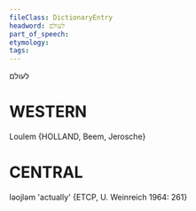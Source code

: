 ```yaml
---
fileClass: DictionaryEntry
headword: לעולם
part_of_speech: 
etymology: 
tags: 
---
```

לעולם

WESTERN
========

Loulem {HOLLAND, Beem, Jerosche}

CENTRAL
========

ləojləm 'actually' {ETCP, U. Weinreich 1964: 261}
